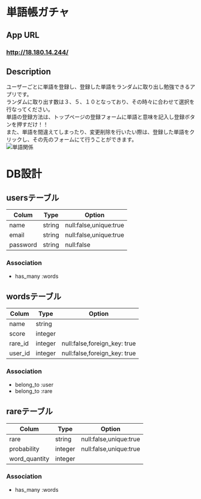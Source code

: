 # 単語帳ガチャ

## App URL

### **http://18.180.14.244/**  

## Description

ユーザーごとに単語を登録し、登録した単語をランダムに取り出し勉強できるアプリです。</br>
ランダムに取り出す数は３、５、１０となっており、その時々に合わせて選択を行なってください。</br>
単語の登録方法は、トップページの登録フォームに単語と意味を記入し登録ボタンを押すだけ！！</br>
また、単語を間違えてしまったり、変更削除を行いたい際は、登録した単語をクリックし、その先のフォームにて行うことができます。</br>
![単語関係](https://user-images.githubusercontent.com/60500667/79390407-989fd180-7faa-11ea-87e4-d9338887a9fa.png)</br>



# DB設計

## usersテーブル

|Colum|Type|Option|
|-----|----|------|
|name|string|null:false,unique:true|
|email|string|null:false,unique:true|
|password|string|null:false|

### Association
- has_many :words


## wordsテーブル
|Colum|Type|Option|
|-----|----|------|
|name|string||
|score|integer||
|rare_id|integer|null:false,foreign_key: true|
|user_id|integer|null:false,foreign_key: true|

### Association
- belong_to :user
- belong_to :rare


## rareテーブル
|Colum|Type|Option|
|-----|----|------|
|rare|string|null:false,unique:true|
|probability|integer|null:false,unique:true|
|word_quantity|integer||

### Association
- has_many :words